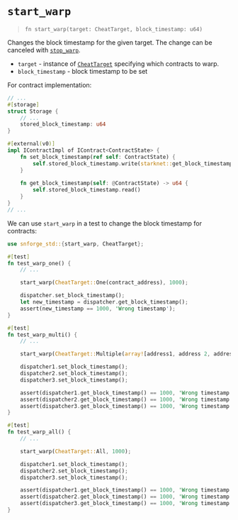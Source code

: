 # `start_warp`

> `fn start_warp(target: CheatTarget, block_timestamp: u64)`

Changes the block timestamp for the given target.
The change can be canceled with [`stop_warp`](./stop_warp.md).

- `target` - instance of [`CheatTarget`](./cheat_target.md) specifying which contracts to warp.
- `block_timestamp` - block timestamp to be set

For contract implementation:

```rust
// ...
#[storage]
struct Storage {
    // ...
    stored_block_timestamp: u64
}

#[external(v0)]
impl IContractImpl of IContract<ContractState> {
    fn set_block_timestamp(ref self: ContractState) {
        self.stored_block_timestamp.write(starknet::get_block_timestamp());
    }
    
    fn get_block_timestamp(self: @ContractState) -> u64 {
        self.stored_block_timestamp.read()
    }
}
// ...
```

We can use `start_warp` in a test to change the block timestamp for contracts:

```rust
use snforge_std::{start_warp, CheatTarget};

#[test]
fn test_warp_one() {
    // ...

    start_warp(CheatTarget::One(contract_address), 1000);

    dispatcher.set_block_timestamp();
    let new_timestamp = dispatcher.get_block_timestamp();
    assert(new_timestamp == 1000, 'Wrong timestamp');
}

#[test]
fn test_warp_multi() {
    // ...

    start_warp(CheatTarget::Multiple(array![address1, address 2, address 3].span()), 1000);

    dispatcher1.set_block_timestamp();
    dispatcher2.set_block_timestamp();
    dispatcher3.set_block_timestamp();

    assert(dispatcher1.get_block_timestamp() == 1000, 'Wrong timestamp');
    assert(dispatcher2.get_block_timestamp() == 1000, 'Wrong timestamp');
    assert(dispatcher3.get_block_timestamp() == 1000, 'Wrong timestamp');
}

#[test]
fn test_warp_all() {
    // ...

    start_warp(CheatTarget::All, 1000);

    dispatcher1.set_block_timestamp();
    dispatcher2.set_block_timestamp();
    dispatcher3.set_block_timestamp();

    assert(dispatcher1.get_block_timestamp() == 1000, 'Wrong timestamp');
    assert(dispatcher2.get_block_timestamp() == 1000, 'Wrong timestamp');
    assert(dispatcher3.get_block_timestamp() == 1000, 'Wrong timestamp');
}
```


